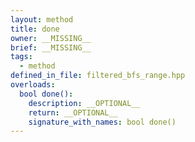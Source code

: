 ```yaml
---
layout: method
title: done
owner: __MISSING__
brief: __MISSING__
tags:
  - method
defined_in_file: filtered_bfs_range.hpp
overloads:
  bool done():
    description: __OPTIONAL__
    return: __OPTIONAL__
    signature_with_names: bool done()
---
```

